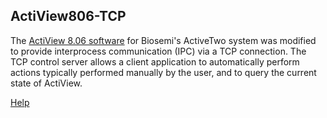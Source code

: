 ## ActiView806-TCP
The [ActiView 8.06 software](https://www.biosemi.com/download.htm) for Biosemi's ActiveTwo system was modified to provide interprocess communication (IPC) via a TCP connection. The TCP control server allows a client application to automatically perform actions typically performed manually by the user, and to query the current state of ActiView.

[Help](https://epl-engineering.github.io/actiview806-tcp/)

